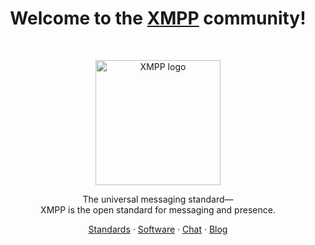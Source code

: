 <h1 align="center">Welcome to the <a href="https://xmpp.org/">XMPP</a> community!</h1><br>

<p align="center">
  <a href="https://xmpp.org/">
    <img src="https://xmpp.org/images/logos/xmpp-logo-text.svg" alt="XMPP logo" width="200" height="200">
  </a>
</p>

<p align="center">
  The universal messaging standard—<br>
  XMPP is the open standard for messaging and presence.
</p>

<p align="center">
  <a href="https://xmpp.org/extensions/">Standards</a>
  ·
  <a href="https://xmpp.org/software/">Software</a>
  ·
  <a href="https://xmpp.org/community/chat/">Chat</a>
  ·
  <a href="https://xmpp.org/blog/">Blog</a>
</p>
